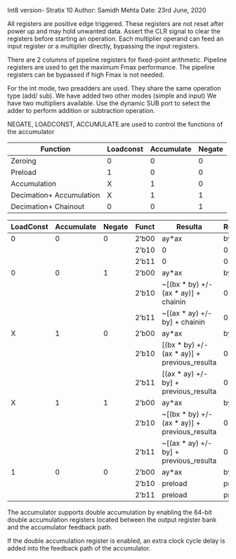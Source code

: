 Int8 version- Stratix 10
Author: Samidh Mehta
Date: 23rd June, 2020

All registers are positive edge triggered.
These registers are not reset after power up and may hold unwanted data.
Assert the CLR signal to clear the registers before starting an operation.
Each multiplier operand can feed an input register or a multiplier directly, bypassing the input registers.

There are 2 columns of pipeline registers for fixed-point arithmetic.
Pipeline registers are used to get the maximum Fmax performance. 
The pipeline registers can be bypassed if high Fmax is not needed.

For the int mode, two preadders are used. They share the same operation type (add/ sub). We have added two other modes (simple and input)
We have two multipliers available.
Use the dynamic SUB port to select the adder to perform addition or subtraction operation.

NEGATE, LOADCONST, ACCUMULATE are used to control the functions of the accumulator

| Function                 | Loadconst | Accumulate | Negate |
|--------------------------|-----------|------------|--------|
| Zeroing                  |     0     |      0     | 0      |
| Preload                  |     1     |      0     | 0      |
| Accumulation             |     X     |      1     | 0      |
| Decimation+ Accumulation |     X     |      1     | 1      |
| Decimation+ Chainout     |     0     |      0     | 1      |



| LoadConst | Accumulate | Negate | Funct | Resulta                                       | Resultb |
|-----------|------------|--------|-------|-----------------------------------------------|---------|
| 0         | 0          | 0      | 2’b00 | ay*ax                                         | by*bx   |
|           |            |        | 2’b10 | 0                                             | 0       |
|           |            |        | 2’b11 | 0                                             | 0       |
| 0         | 0          | 1      | 2’b00 | ay*ax                                         | by*bx   |
|           |            |        | 2’b10 | ~[(bx * by) +/- (ax * ay)] + chainin          | 0       |
|           |            |        | 2’b11 | ~[(ax * ay) +/- by] + chainin                 | 0       |
| X         | 1          | 0      | 2’b00 | ay*ax                                         | by*bx   |
|           |            |        | 2’b10 | [(bx * by) +/- (ax * ay)] + previous_resulta  | 0       |
|           |            |        | 2’b11 | [(ax * ay) +/- by] + previous_resulta         | 0       |
| X         | 1          | 1      | 2’b00 | ay*ax                                         | by*bx   |
|           |            |        | 2’b10 | ~[(bx * by) +/- (ax * ay)] + previous_resulta | 0       |
|           |            |        | 2’b11 | ~[(ax * ay) +/- by] + previous_resulta        | 0       |
| 1         | 0          | 0      | 2’b00 | ay*ax                                         | by*bx   |
|           |            |        | 2’b10 | preload                                       | preload |
|           |            |        | 2’b11 | preload                                       | preload |

The accumulator supports double accumulation by enabling the 64-bit double accumulation registers  located between the output register bank and the accumulator feedback path.

If the double accumulation register is enabled, an extra clock cycle delay is added into the feedback path of the accumulator.